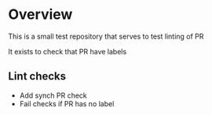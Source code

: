 # Overview

This is a small test repository that serves to test linting of PR

It exists to check that PR have labels

## Lint checks

- Add synch PR check
- Fail checks if PR has no label
